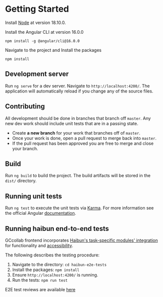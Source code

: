 # Getting Started

Install [Node](https://nodejs.org/en/blog/release/v16.14.2) at version 18.10.0.  

Install the Angular CLI at version 16.0.0

    npm install -g @angular/cli@16.0.0

Navigate to the project and Install the packages

    npm install

## Development server

Run `ng serve` for a dev server. Navigate to `http://localhost:4200/`. The application will automatically reload if you change any of the source files.

## Contributing

All development should be done in branches that branch off `master`.  Any new dev work should include unit tests that are in a passing state.

- Create **a new branch** for your work that branches off of `master`.
- Once your work is done, open a pull request to merge back into `master`.
- If the pull request has been approved you are free to merge and close your branch.

## Build

Run `ng build` to build the project. The build artifacts will be stored in the `dist/` directory.

## Running unit tests

Run `ng test` to execute the unit tests via [Karma](https://karma-runner.github.io).
For more information see the official Angular [documentation](https://angular.io/guide/testing).

## Running haibun end-to-end tests

GCcollab frontend incorporates [Haibun's task-specific modules' integration](https://github.com/withhaibun) for functionality and [accessibility](https://github.com/withhaibun/haibun-web-accessibility-axe). 

The following describes the testing procedure:

1. Navigate to the directory:
   `cd haibun-e2e-tests`
2. Install the packages:
   `npm install`
3. Ensure `http://localhost:4200/` is running. 
5. Run the tests:
   `npm run test`

E2E test reviews are available [here](https://gctools-outilsgc.github.io/gccollab-frontend/haibun-e2e-tests/reviews/dashboard.html)

